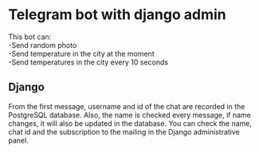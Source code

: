 # Telegram bot with django admin
This bot can:<br>
-Send random photo<br>
-Send temperature in the city at the moment<br>
-Send temperatures in the city every 10 seconds
## Django
From the first message, username and id of the chat are recorded in the PostgreSQL database. Also, the name is checked every message, if name changes, it will also be updated in the database.
You can check the name, chat id and the subscription to the mailing in the Django administrative panel.
